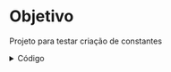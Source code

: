 # Objetivo
Projeto para testar criação de constantes

<details>
<summary>Código</summary>

```c
programa
    {	
    	const real PI = 3.1415 //Declarando e atribuindo valor a constante "PI"
    	
    	funcao inicio()
    	{
    		escreva("Aqui usamos a constante para armazenar o valor de Pi:", PI, "\n")
    	}
    }
```

</details>
